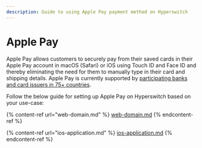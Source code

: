 ```yaml
---
description: Guide to using Apple Pay payment method on Hyperswitch
---
```


# Apple Pay

Apple Pay allows customers to securely pay from their saved cards in their Apple Pay account in macOS (Safari) or iOS using Touch ID and Face ID and thereby eliminating the need for them to manually type in their card and shipping details. Apple Pay is currently supported by [participating banks and card issuers in 75+ countries](https://support.apple.com/en-us/HT207957).

Follow the below guide for setting up Apple Pay on Hyperswitch based on your use-case:

{% content-ref url="web-domain.md" %}
[web-domain.md](web-domain.md)
{% endcontent-ref %}

{% content-ref url="ios-application.md" %}
[ios-application.md](ios-application.md)
{% endcontent-ref %}

